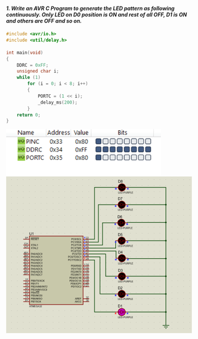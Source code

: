 
#### *1. Write an AVR C Program to generate the LED pattern as following continuously. Only LED on D0 position is ON and rest of all OFF, D1 is ON and others are OFF and so on.*

```c
#include <avr/io.h>
#include <util/delay.h>

int main(void)
{
	DDRC = 0xFF;
	unsigned char i;
	while (1)
		for (i = 0; i < 8; i++)
		{
			PORTC = (1 << i);
			_delay_ms(200);
		}
	return 0;
}
```
<img src="./p1.png" style="width:30em" title="output-1" alt="output-1" >

<img src="./p1-proteus.png" style="width:60em" title="output-1" alt="output-1" >
